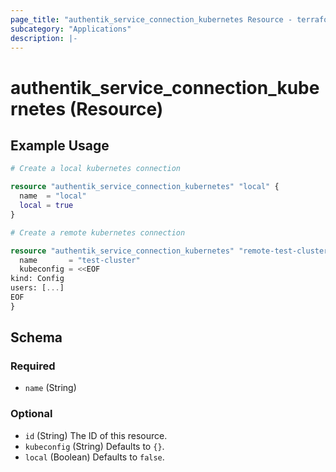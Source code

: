 ```yaml
---
page_title: "authentik_service_connection_kubernetes Resource - terraform-provider-authentik"
subcategory: "Applications"
description: |-
---
```


# authentik_service_connection_kubernetes (Resource)

## Example Usage

```terraform
# Create a local kubernetes connection

resource "authentik_service_connection_kubernetes" "local" {
  name  = "local"
  local = true
}

# Create a remote kubernetes connection

resource "authentik_service_connection_kubernetes" "remote-test-cluster" {
  name       = "test-cluster"
  kubeconfig = <<EOF
kind: Config
users: [...]
EOF
}
```

<!-- schema generated by tfplugindocs -->
## Schema

### Required

- `name` (String)

### Optional

- `id` (String) The ID of this resource.
- `kubeconfig` (String) Defaults to `{}`.
- `local` (Boolean) Defaults to `false`.

